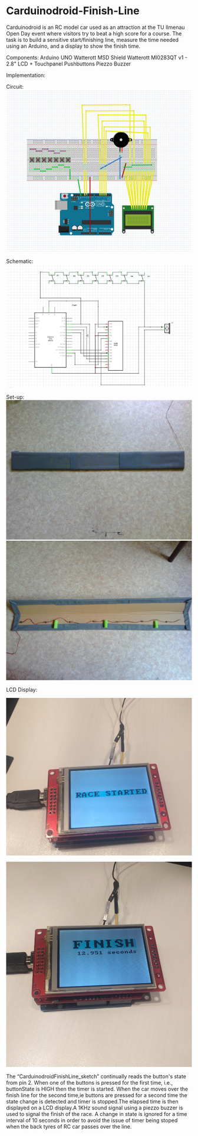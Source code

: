 # Carduinodroid-Finish-Line

Carduinodroid is an RC model car used as an attraction at the TU Ilmenau Open Day event where visitors try to beat a high score for a course. The task is to build a sensitive start/finishing line, measure the time needed using an Arduino, and a display to show the finish time. 

Components:
Arduino UNO
Watterott MSD Shield
Watterott MI0283QT v1 - 2.8" LCD + Touchpanel 
Pushbuttons
Piezzo Buzzer

Implementation: 

Circuit:
![Circuit](https://github.com/phba1682/Carduinodroid-Finish-Line/blob/master/breadboard.PNG)

Schematic:
![Schematic](https://github.com/phba1682/Carduinodroid-Finish-Line/blob/master/schematic.PNG)

Set-up:
![First prototype set-up](https://github.com/bthara/Carduinodroid-Finish-Line/blob/master/CarduinodroidPrototype_img1.jpg)
![Finish Line](https://github.com/bthara/Carduinodroid-Finish-Line/blob/master/finishline.jpg)

LCD Display:

![LCD Display-2](https://github.com/bthara/Carduinodroid-Finish-Line/blob/master/racestarted.JPG)

![LCD Display-2](https://github.com/bthara/Carduinodroid-Finish-Line/blob/master/racefinish1.JPG)


The “CarduinodroidFinishLine_sketch” continually reads the button's state from pin 2. When one of the buttons is pressed for the first time, i.e., buttonState is HIGH then the timer is started. When the car moves over the finish line for the second time,ie buttons are pressed for a second time the state change is detected and timer is stopped.The elapsed time is then displayed on a LCD display.A 1KHz sound signal using a piezzo buzzer is used to signal the finish of the race.
A change in state is ignored for a time interval of 10 seconds in order to avoid the issue of timer being stoped when the back tyres of RC car passes over the line.






